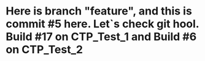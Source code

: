 # Here is branch "feature", and this is commit #5 here. Let`s check git hool. Build #17 on CTP_Test_1 and Build #6 on CTP_Test_2
